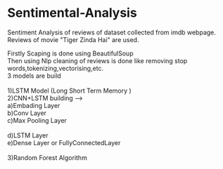 # Sentimental-Analysis
Sentiment Analysis of reviews of dataset collected from imdb webpage.<br />
Reviews of movie "Tiger Zinda Hai" are used.<br />

Firstly Scaping is done using BeautifulSoup<br />
Then using Nlp cleaning of reviews is done like removing stop words,tokenizing,vectorising,etc.<br />
3 models are build <br /><br />
1)LSTM Model (Long Short Term Memory )<br />
2)CNN+LSTM building -->   <br />
             a)Embading Layer<br />
             b)Conv Layer <br />
             c)Max Pooling Layer <br /><br />
             d)LSTM Layer<br />
             e)Dense Layer or FullyConnectedLayer<br />
<br />
3)Random Forest Algorithm<br />
